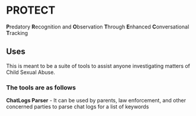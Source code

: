 # PROTECT
**P**redatory **R**ecognition and **O**bservation **T**hrough **E**nhanced **C**onversational **T**racking
## Uses
This is meant to be a suite of tools to assist anyone investigating matters of Child Sexual Abuse.

### The tools are as follows

**ChatLogs Parser** - It can be used by parents, law enforcement, and other concerned parties to parse chat logs for a list of keywords
